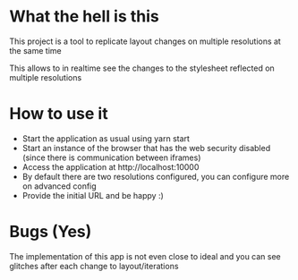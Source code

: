 # What the hell is this

This project is a tool to replicate layout changes on multiple resolutions at the same time

This allows to in realtime see the changes to the stylesheet reflected on multiple resolutions

# How to use it
- Start the application as usual using yarn start
- Start an instance of the browser that has the web security disabled (since there is communication between iframes)
- Access the application at http://localhost:10000
- By default there are two resolutions configured, you can configure more on advanced config
- Provide the initial URL and be happy :)

# Bugs (Yes)
The implementation of this app is not even close to ideal and you can see glitches after each change to layout/iterations
